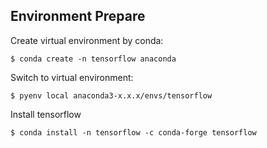 ## Environment Prepare

Create virtual environment by conda:

    $ conda create -n tensorflow anaconda

Switch to virtual environment:

    $ pyenv local anaconda3-x.x.x/envs/tensorflow

Install tensorflow

    $ conda install -n tensorflow -c conda-forge tensorflow

